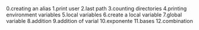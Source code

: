 0.creating an alias
1.print user
2.last path
3.counting directories
4.printing environment variables
5.local variables
6.create a local variable
7.global variable
8.addition
9.addition of varial
10.exponente
11.bases
12.combination
